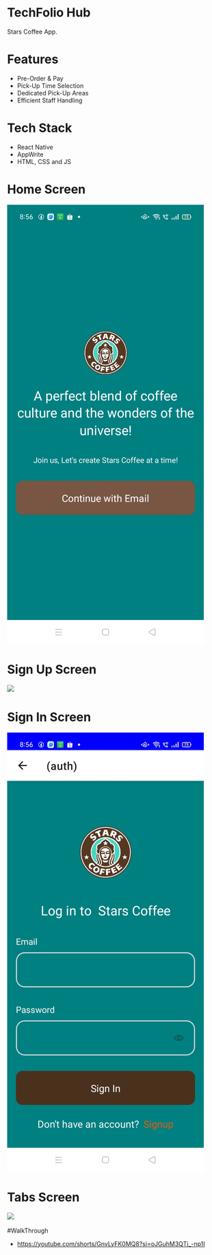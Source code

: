 # TechFolio Hub
Stars Coffee App.

# Features
* Pre-Order & Pay
* Pick-Up Time Selection
* Dedicated Pick-Up Areas
* Efficient Staff Handling

# Tech Stack
* React Native
* AppWrite
* HTML, CSS and JS

# Home Screen
<img src="assets/images/screenshot/onboarding.jpg">  

# Sign Up Screen
<img src="assets/images/screenshot/signup.png">  

# Sign In Screen
<img src="assets/images/screenshot/auth.jpg">  

# Tabs Screen
<img src="assets/images/screenshot/tabs.png">  

#WalkThrough
* https://youtube.com/shorts/GnvLyFK0MQ8?si=oJGuhM3QTj_-np1I
